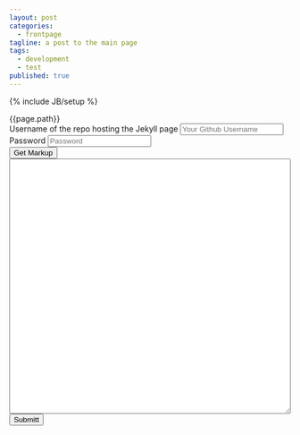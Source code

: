 ```yaml
---
layout: post
categories: 
  - frontpage
tagline: a post to the main page
tags: 
  - development
  - test
published: true
---
```


{% include JB/setup %}

<div id="path">{{page.path}}</div>

<form role="form" action="#">
  <div class="form-group">
    <label for="exampleInputEmail1">Username of the repo hosting the Jekyll page</label>
    <input type="text" class="form-control" id="username" placeholder="Your Github Username" />
  </div>
  <div class="form-group">
    <label for="exampleInputPassword1">Password</label>
    <input type="password" class="form-control" id="password" placeholder="Password" />
  </div>
  <button type="submit" class="btn btn-default" onclick="getMarkup();">Get Markup</button>
<textarea rows="30" data-provide="markdown" style="width:100%" id="content">

</textarea>
  <button type="submit" class="btn btn-default" onclick="saveMarkup();">Submitt</button>
</form>